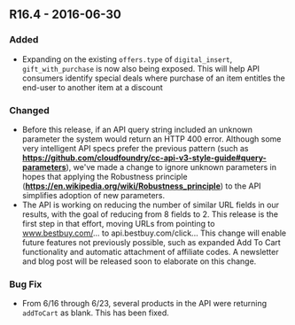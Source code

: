 ## R16.4 - 2016-06-30
### Added
- Expanding on the existing `offers.type` of `digital_insert`, `gift_with_purchase` is now also being exposed. This will help API consumers identify special deals where purchase of an item entitles the end-user to another item at a discount

### Changed
- Before this release, if an API query string included an unknown parameter the system would return an HTTP 400 error. Although some very intelligent API specs prefer the previous pattern (such as **https://github.com/cloudfoundry/cc-api-v3-style-guide#query-parameters**), we've made a change to ignore unknown parameters in hopes that applying the Robustness principle (**https://en.wikipedia.org/wiki/Robustness_principle**) to the API simplifies adoption of new parameters.
- The API is working on reducing the number of similar URL fields in our results, with the goal of reducing from 8 fields to 2. This release is the first step in that effort, moving URLs from pointing to www.bestbuy.com/... to api.bestbuy.com/click... This change will enable future features not previously possible, such as expanded Add To Cart functionality and automatic attachment of affiliate codes. A newsletter and blog post will be released soon to elaborate on this change.

### Bug Fix
- From 6/16 through 6/23, several products in the API were returning `addToCart` as blank. This has been fixed.
